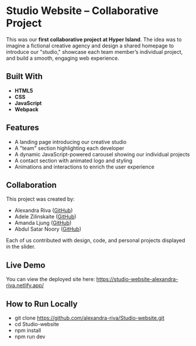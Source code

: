 # Studio Website – Collaborative Project

This was our **first collaborative project at Hyper Island**. The idea was to imagine a fictional creative agency and design a shared homepage to introduce our "studio," showcase each team member’s individual project, and build a smooth, engaging web experience.

## Built With

- **HTML5**
- **CSS**
- **JavaScript**
- **Webpack**

## Features

- A landing page introducing our creative studio
- A "team" section highlighting each developer
- A dynamic JavaScript-powered carousel showing our individual projects
- A contact section with animated logo and styling
- Animations and interactions to enrich the user experience

## Collaboration

This project was created by:
- Alexandra Riva ([GitHub](https://github.com/alexandra-riva))
- Adele Zilinskaite ([GitHub](https://github.com/azilinskaite))
- Amanda Ljung ([GitHub](https://github.com/Mandylaaane))
- Abdul Satar Noory ([GitHub](https://github.com/noory007))

Each of us contributed with design, code, and personal projects displayed in the slider.

## Live Demo

You can view the deployed site here: https://studio-website-alexandra-riva.netlify.app/

## How to Run Locally

- git clone https://github.com/alexandra-riva/Studio-website.git
- cd Studio-website
- npm install
- npm run dev
